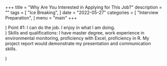 +++
title = "Why Are You Interested in Applying for This Job?"
description = ""
tags = [
    "Ice Breaking",
]
date = "2022-05-27"
categories = [
    "Interview Preparation",
]
menu = "main"
+++

) Point #1: I can do the job.  I enjoy in what I am doing.  
) Skills and qualifications: I have master degree, work experience in environmental monitoring, proficiency with Excel, proficiency in R.  My project report would demonstrate my presentation and communication skills.

) 